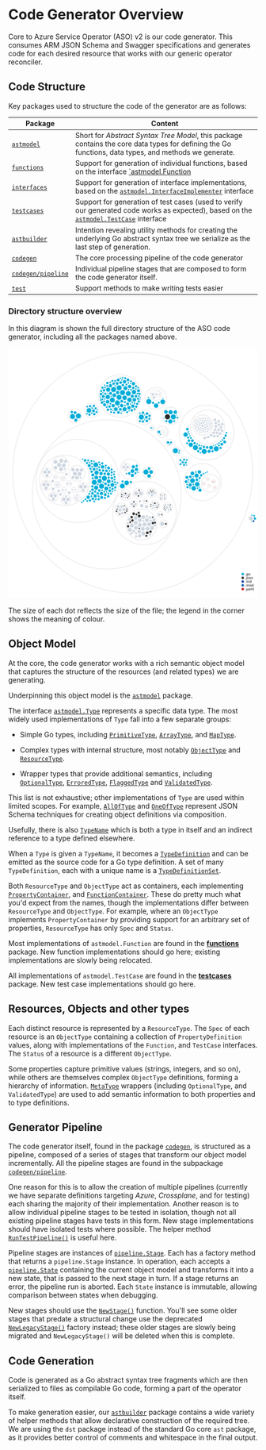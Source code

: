# Code Generator Overview

Core to Azure Service Operator (ASO) v2 is our code generator. This consumes ARM JSON Schema and Swagger specifications and generates code for each desired resource that works with our generic operator reconciler.

## Code Structure

Key packages used to structure the code of the generator are as follows:

| Package                                                                                                                      | Content                                                                                                                                                                                                                                                   |
| ---------------------------------------------------------------------------------------------------------------------------- | --------------------------------------------------------------------------------------------------------------------------------------------------------------------------------------------------------------------------------------------------------- |
| [`astmodel`](https://github.com/Azure/azure-service-operator/tree/main/v2/tools/generator/internal/astmodel)                 | Short for _Abstract Syntax Tree Model_, this package contains the core data types for defining the Go functions, data types, and methods we generate.                                                                                                     |
| [`functions`](https://github.com/Azure/azure-service-operator/tree/main/v2/tools/generator/internal/functions)               | Support for generation of individual functions, based on the interface [`astmodel.Function](https://github.com/Azure/azure-service-operator/blob/main/v2/tools/generator/internal/astmodel/function.go#L13)                                               |
| [`interfaces`](https://github.com/Azure/azure-service-operator/tree/main/v2/tools/generator/internal/interfaces)             | Support for generation of interface implementations, based on the [`astmodel.InterfaceImplementer`](https://github.com/Azure/azure-service-operator/blob/main/v2/tools/generator/internal/astmodel/interface_implementer.go#L19) interface                |
| [`testcases`](https://github.com/Azure/azure-service-operator/tree/main/v2/tools/generator/internal/testcases)               | Support for generation of test cases (used to verify our generated code works as expected), based on the [`astmodel.TestCase`](https://github.com/Azure/azure-service-operator/blob/main/v2/tools/generator/internal/astmodel/test_case.go#L11) interface |
| [`astbuilder`](https://github.com/Azure/azure-service-operator/tree/main/v2/tools/generator/internal/astbuilder)             | Intention revealing utility methods for creating the underlying Go abstract syntax tree we serialize as the last step of generation.                                                                                                                      |
| [`codegen`](https://github.com/Azure/azure-service-operator/tree/main/v2/tools/generator/internal/codegen)                   | The core processing pipeline of the code generator                                                                                                                                                                                                        |
| [`codegen/pipeline`](https://github.com/Azure/azure-service-operator/tree/main/v2/tools/generator/internal/codegen/pipeline) | Individual pipeline stages that are composed to form the code generator itself.                                                                                                                                                                           |
| [`test`](https://github.com/Azure/azure-service-operator/tree/main/v2/tools/generator/internal/test)                         | Support methods to make writing tests easier                                                                                                                                                                                                              |

### Directory structure overview

In this diagram is shown the full directory structure of the ASO code generator, including all the packages named above.

![Overview](contributing/aso-codegen-structure.svg)

The size of each dot reflects the size of the file; the legend in the corner shows the meaning of colour.

## Object Model

At the core, the code generator works with a rich semantic object model that captures the structure of the resources (and related types) we are generating.

Underpinning this object model is the [`astmodel`](https://github.com/Azure/azure-service-operator/tree/main/v2/tools/generator/internal/astmodel) package.

The interface [`astmodel.Type`](https://github.com/Azure/azure-service-operator/blob/main/v2/tools/generator/internal/astmodel/type.go) represents a specific data type. The most widely used implementations of `Type` fall into a few separate groups:

* Simple Go types, including [`PrimitiveType`](https://github.com/Azure/azure-service-operator/blob/main/v2/tools/generator/internal/astmodel/primitive_type.go), [`ArrayType`](https://github.com/Azure/azure-service-operator/blob/main/v2/tools/generator/internal/astmodel/array_type.go), and [`MapType`](https://github.com/Azure/azure-service-operator/blob/main/v2/tools/generator/internal/astmodel/map_type.go).

* Complex types with internal structure, most notably [`ObjectType`](https://github.com/Azure/azure-service-operator/blob/main/v2/tools/generator/internal/astmodel/object_type.go) and [`ResourceType`](https://github.com/Azure/azure-service-operator/blob/main/v2/tools/generator/internal/astmodel/resource_type.go).

* Wrapper types that provide additional semantics, including [`OptionalType`](https://github.com/Azure/azure-service-operator/blob/main/v2/tools/generator/internal/astmodel/optional_type.go), [`ErroredType`](https://github.com/Azure/azure-service-operator/blob/main/v2/tools/generator/internal/astmodel/errored_type.go), [`FlaggedType`](https://github.com/Azure/azure-service-operator/blob/main/v2/tools/generator/internal/astmodel/flagged_type.go) and [`ValidatedType`](https://github.com/Azure/azure-service-operator/blob/main/v2/tools/generator/internal/astmodel/validated_type.go).

This list is not exhaustive; other implementations of `Type` are used within limited scopes. For example, [`AllOfType`](https://github.com/Azure/azure-service-operator/blob/main/v2/tools/generator/internal/astmodel/allof_type.go) and [`OneOfType`](https://github.com/Azure/azure-service-operator/blob/main/v2/tools/generator/internal/astmodel/oneof_type.go) represent JSON Schema techniques for creating object definitions via composition.

Usefully, there is also [`TypeName`](https://github.com/Azure/azure-service-operator/blob/main/v2/tools/generator/internal/astmodel/type_name.go) which is both a type in itself and an indirect reference to a type defined elsewhere.

When a `Type` is given a `TypeName`, it becomes a [`TypeDefinition`](https://github.com/Azure/azure-service-operator/blob/main/v2/tools/generator/internal/astmodel/type_definition.go) and can be emitted as the source code for a Go type definition. A set of many `TypeDefinition`, each with a unique name is a [`TypeDefinitionSet`](https://github.com/Azure/azure-service-operator/blob/main/v2/tools/generator/internal/astmodel/types.go). 

Both `ResourceType` and `ObjectType` act as containers, each implementing [`PropertyContainer`](https://github.com/Azure/azure-service-operator/blob/main/v2/tools/generator/internal/astmodel/property_container.go), and [`FunctionContainer`](https://github.com/Azure/azure-service-operator/blob/main/v2/tools/generator/internal/astmodel/function_container.go). These do pretty much what you'd expect from the names, though the implementations differ between `ResourceType` and `ObjectType`. For example, where an `ObjectType` implements `PropertyContainer` by providing support for an arbitrary set of properties, `ResourceType` has only `Spec` and `Status`.

Most implementations of `astmodel.Function` are found in the [**functions**](https://github.com/Azure/azure-service-operator/tree/main/v2/tools/generator/internal/functions) package. New function implementations should go here; existing implementations are slowly being relocated.

All implementations of `astmodel.TestCase` are found in the [**testcases**](https://github.com/Azure/azure-service-operator/tree/main/v2/tools/generator/internal/testcases) package. New test case implementations should go here.

## Resources, Objects and other types

Each distinct resource is represented by a `ResourceType`. The `Spec` of each resource is an `ObjectType` containing a collection of `PropertyDefinition` values, along with implementations of the `Function`, and `TestCase` interfaces. The `Status` of a resource is a different `ObjectType`. 

Some properties capture primitive values (strings, integers, and so on), while others are themselves complex `ObjectType` definitions, forming a hierarchy of information. [`MetaType`](https://github.com/Azure/azure-service-operator/blob/main/v2/tools/generator/internal/astmodel/meta_type.go) wrappers (including `OptionalType`, and `ValidatedType`) are used to add semantic information to both properties and to type definitions.

## Generator Pipeline

The code generator itself, found in the package [`codegen`](https://github.com/Azure/azure-service-operator/tree/main/v2/tools/generator/internal/codegen), is structured as a pipeline, composed of a series of stages that transform our object model incrementally. All the pipeline stages are found in the subpackage [`codegen/pipeline`](https://github.com/Azure/azure-service-operator/tree/main/v2/tools/generator/internal/codegen/pipeline). 

One reason for this is to allow the creation of multiple pipelines (currently we have separate definitions targeting *Azure*, *Crossplane*, and for testing) each sharing the majority of their implementation. Another reason is to allow individual pipeline stages to be tested in isolation, though not all existing pipeline stages have tests in this form. New stage implementations should have isolated tests where possible. The helper method [`RunTestPipeline()`](https://github.com/Azure/azure-service-operator/blob/main/v2/tools/generator/internal/codegen/pipeline/stage_test.go#L18) is useful here.

Pipeline stages are instances of [`pipeline.Stage`](https://github.com/Azure/azure-service-operator/blob/main/v2/tools/generator/internal/codegen/pipeline/stage.go). Each has a factory method that returns a `pipeline.Stage` instance. In operation, each accepts a [`pipeline.State`](https://github.com/Azure/azure-service-operator/blob/main/v2/tools/generator/internal/codegen/pipeline/state.go) containing the current object model and transforms it into a new state, that is passed to the next stage in turn. If a stage returns an error, the pipeline run is aborted. Each `State` instance is immutable, allowing comparison between states when debugging.

New stages should use the [`NewStage()`](https://github.com/Azure/azure-service-operator/blob/main/v2/tools/generator/internal/codegen/pipeline/stage.go#L38) function. You'll see some older stages that predate a structural change use the deprecated [`NewLegacyStage()`](https://github.com/Azure/azure-service-operator/blob/main/v2/tools/generator/internal/codegen/pipeline/stage.go#L52) factory instead; these older stages are slowly being migrated and `NewLegacyStage()` will be deleted when this is complete.

## Code Generation

Code is generated as a Go abstract syntax tree fragments which are then serialized to files as compilable Go code, forming a part of the operator itself. 

To make generation easier, our [`astbuilder`](https://github.com/Azure/azure-service-operator/tree/main/v2/tools/generator/internal/astbuilder) package contains a wide variety of helper methods that allow declarative construction of the required tree. We are using the `dst` package instead of the standard Go core `ast` package, as it provides better control of comments and whitespace in the final output.
